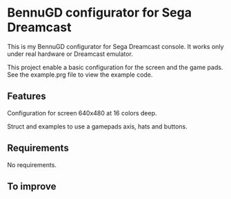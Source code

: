 # BennuGD configurator for Sega Dreamcast

This is my BennuGD configurator for Sega Dreamcast console. It works only under real hardware or Dreamcast emulator.

This project enable a basic configuration for the screen and the game pads. See the example.prg file to view the example code.

## Features

Configuration for screen 640x480 at 16 colors deep.

Struct and examples to use a gamepads axis, hats and buttons.

## Requirements

No requirements.

## To improve

